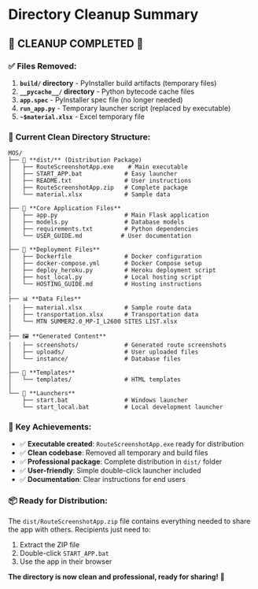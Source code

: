 # Directory Cleanup Summary

## 🧹 **CLEANUP COMPLETED** 🧹

### ✅ **Files Removed**:

1. **`build/` directory** - PyInstaller build artifacts (temporary files)
2. **`__pycache__/` directory** - Python bytecode cache files
3. **`app.spec`** - PyInstaller spec file (no longer needed)
4. **`run_app.py`** - Temporary launcher script (replaced by executable)
5. **`~$material.xlsx`** - Excel temporary file

### 📁 **Current Clean Directory Structure**:

```
MOS/
├── 📱 **dist/** (Distribution Package)
│   ├── RouteScreenshotApp.exe    # Main executable
│   ├── START_APP.bat            # Easy launcher
│   ├── README.txt               # User instructions
│   ├── RouteScreenshotApp.zip   # Complete package
│   └── material.xlsx            # Sample data
│
├── 🐍 **Core Application Files**
│   ├── app.py                   # Main Flask application
│   ├── models.py                # Database models
│   ├── requirements.txt         # Python dependencies
│   └── USER_GUIDE.md           # User documentation
│
├── 🐳 **Deployment Files**
│   ├── Dockerfile               # Docker configuration
│   ├── docker-compose.yml       # Docker Compose setup
│   ├── deploy_heroku.py         # Heroku deployment script
│   ├── host_local.py            # Local hosting script
│   └── HOSTING_GUIDE.md         # Hosting instructions
│
├── 📊 **Data Files**
│   ├── material.xlsx            # Sample route data
│   ├── transportation.xlsx      # Transportation data
│   └── MTN SUMMER2.0_MP-I_L2600 SITES LIST.xlsx
│
├── 🖼️ **Generated Content**
│   ├── screenshots/             # Generated route screenshots
│   ├── uploads/                 # User uploaded files
│   └── instance/                # Database files
│
├── 🎨 **Templates**
│   └── templates/               # HTML templates
│
└── 🚀 **Launchers**
    ├── start.bat                # Windows launcher
    └── start_local.bat          # Local development launcher
```

### 🎯 **Key Achievements**:

- ✅ **Executable created**: `RouteScreenshotApp.exe` ready for distribution
- ✅ **Clean codebase**: Removed all temporary and build files
- ✅ **Professional package**: Complete distribution in `dist/` folder
- ✅ **User-friendly**: Simple double-click launcher included
- ✅ **Documentation**: Clear instructions for end users

### 📦 **Ready for Distribution**:

The `dist/RouteScreenshotApp.zip` file contains everything needed to share the app with others. Recipients just need to:
1. Extract the ZIP file
2. Double-click `START_APP.bat`
3. Use the app in their browser

**The directory is now clean and professional, ready for sharing!** 🎉
